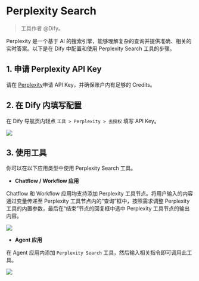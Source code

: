 # Perplexity Search

> 工具作者 @Dify。

Perplexity 是一个基于 AI 的搜索引擎，能够理解复杂的查询并提供准确、相关的实时答案。以下是在 Dify 中配置和使用 Perplexity Search 工具的步骤。

## 1. 申请 Perplexity API Key

请在 [Perplexity](https://www.perplexity.ai/settings/api)申请 API Key，并确保账户内有足够的 Credits。

## 2. 在 Dify 内填写配置

在 Dify 导航页内轻点 `工具 > Perplexity > 去授权` 填写 API Key。

![](https://assets-docs.dify.ai//img/zh_CN/tool-configuration/13f20481bd36e4c9ebdc805d019e3423.webp)

## 3. 使用工具

你可以在以下应用类型中使用 Perplexity Search 工具。

* **Chatflow / Workflow 应用**

Chatflow 和 Workflow 应用均支持添加 Perplexity 工具节点。将用户输入的内容通过变量传递至 Perplexity 工具节点内的“查询”框中，按照需求调整 Perplexity 工具的内置参数，最后在“结束”节点的回复框中选中 Perplexity 工具节点的输出内容。

![](https://assets-docs.dify.ai//img/zh_CN/tool-configuration/f375ab5173d1316a3fd052110c04cd43.webp)

* **Agent 应用**

在 Agent 应用内添加 `Perplexity Search` 工具，然后输入相关指令即可调用此工具。

![](https://assets-docs.dify.ai//img/zh_CN/tool-configuration/03ceca7df1caf822ecaf6e862439c65c.webp)
